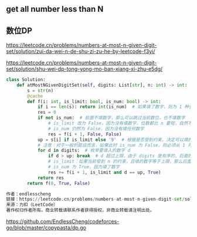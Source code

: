# 


## get all number less than N


## 数位DP
https://leetcode.cn/problems/numbers-at-most-n-given-digit-set/solution/zui-da-wei-n-de-shu-zi-zu-he-by-leetcode-f3yi/

https://leetcode.cn/problems/numbers-at-most-n-given-digit-set/solution/shu-wei-dp-tong-yong-mo-ban-xiang-xi-zhu-e5dg/

```python
class Solution:
    def atMostNGivenDigitSet(self, digits: List[str], n: int) -> int:
        s = str(n)
        @cache
        def f(i: int, is_limit: bool, is_num: bool) -> int:
            if i == len(s): return int(is_num)  # 如果填了数字，则为 1 种合法方案
            res = 0
            if not is_num:  # 前面不填数字，那么可以跳过当前数位，也不填数字
                # is_limit 改为 False，因为没有填数字，位数都比 n 要短，自然不会受到 n 的约束
                # is_num 仍然为 False，因为没有填任何数字
                res = f(i + 1, False, False)
            up = s[i] if is_limit else '9'  # 根据是否受到约束，决定可以填的数字的上限
            # 注意：对于一般的题目而言，如果此时 is_num 为 False，则必须从 1 开始枚举，由于本题 digits 没有 0，所以无需处理这种情况
            for d in digits:  # 枚举要填入的数字 d
                if d > up: break  # d 超过上限，由于 digits 是有序的，后面的 d 都会超过上限，故退出循环
                # is_limit：如果当前受到 n 的约束，且填的数字等于上限，那么后面仍然会受到 n 的约束
                # is_num 为 True，因为填了数字
                res += f(i + 1, is_limit and d == up, True)
            return res
        return f(0, True, False)

作者：endlesscheng
链接：https://leetcode.cn/problems/numbers-at-most-n-given-digit-set/solution/shu-wei-dp-tong-yong-mo-ban-xiang-xi-zhu-e5dg/
来源：力扣（LeetCode）
著作权归作者所有。商业转载请联系作者获得授权，非商业转载请注明出处。
```

https://github.com/EndlessCheng/codeforces-go/blob/master/copypasta/dp.go
